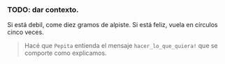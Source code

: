 ### TODO: dar contexto.

Si está debil, come diez gramos de alpiste.
Si está feliz, vuela en círculos cinco veces.

> Hacé que `Pepita` entienda el mensaje `hacer_lo_que_quiera!` que se comporte como explicamos.